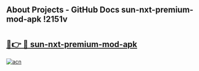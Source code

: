 ## About Projects - GitHub Docs sun-nxt-premium-mod-apk !2151v

# <h2><a href="https://andorid.site?title=sun-nxt-premium-mod-apk&ref=13PRO">🔗👉 🔴 sun-nxt-premium-mod-apk</a></h2>

[![acn](https://github.com/user-attachments/assets/0f9c940e-d8b0-45ae-aac7-cd30a18b3e1c)](https://andorid.site?title=sun-nxt-premium-mod-apk&ref=13PRO)

